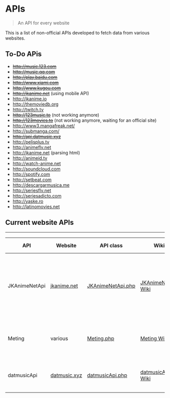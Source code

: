 # APIs

>  An API for every website

This is a list of non-official APIs developed to fetch data from various websites.

## To-Do APis
* ~~http://music.123.com~~
* ~~http://music.qq.com~~
* ~~http://play.baidu.com~~
* ~~http://www.xiami.com~~
* ~~http://www.kugou.com~~
* ~~http://jkanime.net~~ (using mobile API)
* http://jkanime.io
* http://themoviedb.org
* http://twitch.tv
* ~~http://123music.to~~ (not working anymore)
* ~~http://123movies.to~~ (not working anymore, waiting for an official site)
* http://www3.mangafreak.net/
* http://submanga.com/
* ~~http://api.datmusic.xyz~~
* http://pelisplus.tv
* http://animeflv.net
* http://jkanime.net (parsing html)
* http://animeid.tv
* http://watch-anime.net
* http://soundcloud.com
* http://spotify.com
* http://setbeat.com
* http://descargarmusica.me
* http://seriesflv.net
* http://seriesadicto.com
* http://yaske.ro
* http://latinomovies.net

## Current website APIs
---
API | Website | API class | Wiki | Category | Website Description
--- | --- | --- | --- | --- | ---
JKAnimeNetApi | [jkanime.net](http://jkanime.net) | [JKAnimeNetApi.php](api/JKAnimeNetApi.php) | [JKAnimeNetApi Wiki](wiki/JKAnimeNetApi.md) | VOD | JKAnime is a free spanish anime provider, it's the largest anime provider in spanish.
Meting | various | [Meting.php](api/Meting.php) | [Meting Wiki](wiki/Meting.md) | Music | Search for music on different chinnese music providers
datmusicApi | [datmusic.xyz](https://datmusic.xyz) | [datmusicApi.php](api/datmusicApi.php) | [datmusicApi Wiki](wiki/datmusicApi.md) | Music | Fetch music from vk.com without log in